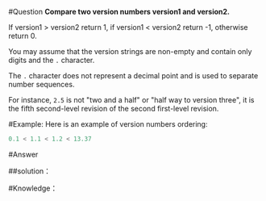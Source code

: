 #Question
**Compare two version numbers version1 and version2.**

If version1 > version2 return 1, if version1 < version2 return -1, otherwise return 0.

You may assume that the version strings are non-empty and contain only digits and the `.` character.


The `.` character does not represent a decimal point and is used to separate number sequences.

For instance, `2.5` is not "two and a half" or "half way to version three", it is the fifth second-level revision of the second first-level revision.

#Example:
Here is an example of version numbers ordering:

```python
0.1 < 1.1 < 1.2 < 13.37

```

#Answer



##solution：



#Knowledge：

